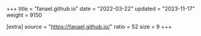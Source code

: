 +++
title = "fanael.github.io"
date = "2022-03-22"
updated = "2023-11-17"
weight = 9150

[extra]
source = "https://fanael.github.io/"
ratio = 52
size = 9
+++
